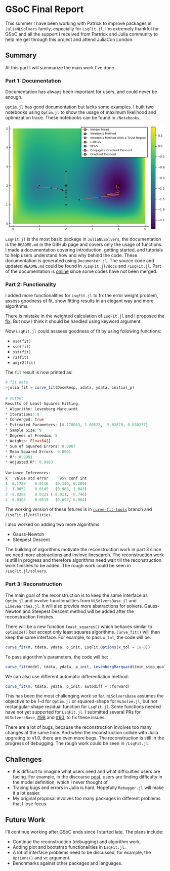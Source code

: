 # GSoC Final Report

This summer I have been working with Patrick to improve packages in `JuliaNLSolvers` family, especially for `LsqFit.jl`. I'm extremely thankful for GSoC and all the support I received from Partrick and Julia community to help me get through this project and attend JuliaCon London.

## Summary

At this part I will summarize the main work I've done.

### Part 1: Documentation
Documentation has always been important for users, and could never be enough.

`Optim.jl` has good documentation but lacks some examples. I built two notebooks using `Optim.jl` to show the usage of maximum likelihood and optimization trace. These notebooks can be found in `/Notebooks`.

![trace](/trace.png)

`LsqFit.jl` is the most basic package in `JuliaNLSolvers`, the documentation is the `README.md` in the GitHub page and covers only the usage of functions. I made a documentation covering introduction, getting started, and tutorials to help users understand how and why behind the code. These documentation is generated using `Documenter.jl`. The source code and updated `README.md` could be found in `/LsqFit.jl/docs` and `/LsqFit.jl`. Part of the documentation is [online](https://julianlsolvers.github.io/LsqFit.jl/latest/) since some codes have not been merged.

### Part 2: Functionality
I added more functionalities for `LsqFit.jl` to fix the error weight problem, assess goodness of fit, show fitting results in an elegant way and more algorithms.

There is mistake in the weighted calculation of `LsqFit.jl` and I proposed the [fix](https://github.com/JuliaNLSolvers/LsqFit.jl/pull/74). But now I think it should be handled using keyword argument.

Now `LsqFit.jl` could asssess goodness of fit by using following functions:

- `mse(fit)`
- `sse(fit)`
- `sst(fit)`
- `r2(fit)`
- `adjr2(fit)`

The `fit` result is now printed as:

```julia
# fit data
>julia fit = curve_fit(DoseResp, xdata, ydata, initial_p)

# output
Results of Least Squares Fitting:
* Algorithm: Levenberg-Marquardt
* Iterations: 8
* Converged: true
* Estimated Parameters: [0.178863, 1.00522, -5.82878, 0.830257]
* Sample Size: 9
* Degrees of Freedom: 5
* Weights: Float64[]
* Sum of Squared Errors: 0.0007
* Mean Squared Errors: 0.0001
* R²: 0.9991
* Adjusted R²: 0.9983

Variance Inferences:
k   value std error     95% conf int
1  0.1789    0.0116   (0.149, 0.209)
2  1.0052    0.0145   (0.968, 1.043)
3 -5.8288    0.0321 (-5.911, -5.746)
4  0.8303    0.0519   (0.697, 0.964)
```

The working version of these fetures is in [`curve-fit-tools`](https://github.com/iewaij/LsqFit.jl/tree/curve-fit-tools) branch and `/LsqFit.jl/utilities`.

I also worked on adding two more algorithms:

- Gauss-Newton
- Steepest Descent

The building of algorithms motivate the reconstruction work in part 3 since we need more abstractions and invlove linesearch. The reconstruction work is still in progress and therefore algorithms need wait till the reconstruction work finishes to be added. The rough work could be seen in `/LsqFit.jl/solvers`.

### Part 3: Reconstruction
The main goal of the reconstruction is to keep the same interface as `Optim.jl` and involve functionalities from `NLSolversBase.jl` and `LineSearches.jl`. It will also provide more abstractions for solvers. Gauss-Newton and Steepest Descent method will be added after the reconstruction finishes.

There will be a new function `least_squares()` which behaves similar to `optimize()` but accept only least squares algorithms. `curve_fit()` will then keep the same interface. For example, to pass `x_tol`, the code will be:

```julia
curve_fit(m, tdata, ydata, p_init, LsqFit.Options(x_tol = 1e-8))
```

To pass algorithm's parameters, the code will be:

```julia
curve_fit(model, tdata, ydata, p_init, LevenbergMarquardt(min_step_quality = 1e-3))}
```

We can also use different automatic differentiation method:

```julia
curve_fit(m, tdata, ydata, p_init, autodiff = :forward)
```

This has been the most challenging work so far. `NLSolversBase` assumes the objective to be 1-d for `Optim.jl` or squared-shape for `NLSolve.jl`, but not rectangular-shape residual function for `LsqFit.jl`. Some functions needed have not yet supported for `LsqFit.jl`. I submitted several PRs for `NLSolversBase`, [#88](https://github.com/JuliaNLSolvers/NLSolversBase.jl/pull/88) and [#90](https://github.com/JuliaNLSolvers/NLSolversBase.jl/pull/90), to fix these issues.

There are a lot of bugs, because the reconstruction involves too many changes at the same time. And when the reconstruction collide with Julia upgrating to v1.0, there are even more bugs. The reconstruction is still in the progress of debugging. The rough work could be seen in `/LsqFit.jl`.

## Challenges
- It is difficult to imagine what users need and what difficulties users are facing. For example, in the discourse [post](https://discourse.julialang.org/t/fitting-dose-response-curves/12856), users are finding difficulty in the model definition, which I never thought of.
- Tracing bugs and errors in Julia is hard. Hopefully `Rebugger.jl` will make it a lot easier.
- My original proposal involves too many packages in different problems that I lose focus.

## Future Work
I'll continue working after GSoC ends since I started late. The plans include:

- Continue the reconstruction (debugging) and algorithm work.
- Adding plot and bootstrap functionalities in `LsqFit.jl`.
- A lot of interface problems need to be discussed, for example, the `Options()` and `wt` argument.
- Benchmarks against other packages and languages.
